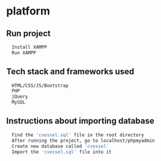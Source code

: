 # platform

## Run project

```bash
  Install XAMPP
  Run XAMPP
```

## Tech stack and frameworks used

```bash
  HTML/CSS/JS/Bootstrap
  PHP
  jQuery
  MySQL
```

## Instructions about importing database

```bash
  Find the 'cvessel.sql' file in the root directory
  After running the project, go to localhost/phpmyadmin
  Create new database called 'cvessel'
  Import the 'cvessel.sql' file into it
```
